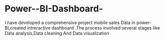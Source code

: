 # Power--BI-Dashboard-
I have developed a comprehensive project mobile sales Data in power-BI,created intreractive dashboard .The process involved several stages like Data analysis,Data cleaning And Data visualization
